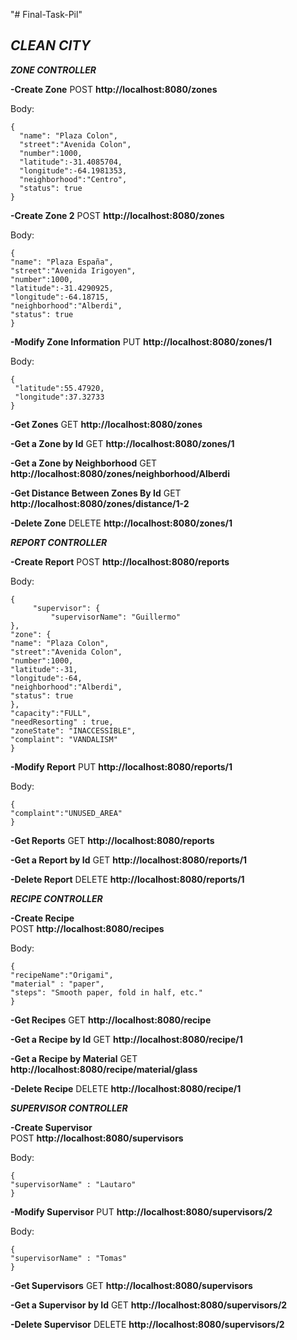 "# Final-Task-Pil"

## *CLEAN CITY*

***ZONE CONTROLLER***

**-Create Zone**
POST **http://localhost:8080/zones**

Body:

    {
      "name": "Plaza Colon",
      "street":"Avenida Colon",
      "number":1000,
      "latitude":-31.4085704,
      "longitude":-64.1981353,
      "neighborhood":"Centro",
      "status": true
    } 

**-Create Zone 2**
POST **http://localhost:8080/zones**

Body:

    {
    "name": "Plaza España",
    "street":"Avenida Irigoyen",
    "number":1000,
    "latitude":-31.4290925,
    "longitude":-64.18715,
    "neighborhood":"Alberdi",
    "status": true
    }

**-Modify Zone Information**
PUT **http://localhost:8080/zones/1**

Body:

    {
     "latitude":55.47920,
     "longitude":37.32733
    }

**-Get Zones**
GET **http://localhost:8080/zones**

**-Get a Zone by Id**
GET **http://localhost:8080/zones/1**

**-Get a Zone by Neighborhood**
GET **http://localhost:8080/zones/neighborhood/Alberdi**

**-Get Distance Between Zones By Id**
GET **http://localhost:8080/zones/distance/1-2**

**-Delete Zone**
DELETE **http://localhost:8080/zones/1**

***REPORT CONTROLLER***

**-Create Report**
POST **http://localhost:8080/reports**

Body:

    { 
    	 "supervisor": {
    		 "supervisorName": "Guillermo"
    },  
    "zone": { 
    "name": "Plaza Colon",
    "street":"Avenida Colon",
    "number":1000,
    "latitude":-31, 
    "longitude":-64,
    "neighborhood":"Alberdi", 
    "status": true 
    }, 
    "capacity":"FULL",
    "needResorting" : true,
    "zoneState": "INACCESSIBLE",
    "complaint": "VANDALISM"
    } 


**-Modify Report**
PUT **http://localhost:8080/reports/1**

Body:

    { 
    "complaint":"UNUSED_AREA"
    }

**-Get Reports**
GET **http://localhost:8080/reports**

**-Get a Report by Id**
GET **http://localhost:8080/reports/1**

**-Delete Report**
DELETE **http://localhost:8080/reports/1**

***RECIPE CONTROLLER***

**-Create Recipe**  
POST **http://localhost:8080/recipes**

Body:

    {
    "recipeName":"Origami",
    "material" : "paper",
    "steps": "Smooth paper, fold in half, etc."
    }

**-Get Recipes**
GET **http://localhost:8080/recipe**

**-Get a Recipe by Id**
GET **http://localhost:8080/recipe/1**

**-Get a Recipe by Material**
GET **http://localhost:8080/recipe/material/glass**

**-Delete Recipe**
DELETE **http://localhost:8080/recipe/1**

***SUPERVISOR CONTROLLER***

**-Create Supervisor**  
POST **http://localhost:8080/supervisors**

Body:

    {
    "supervisorName" : "Lautaro"
    }


**-Modify Supervisor**
PUT **http://localhost:8080/supervisors/2**

Body:


    { 
    "supervisorName" : "Tomas"
    }


**-Get Supervisors**
GET **http://localhost:8080/supervisors**

**-Get a Supervisor by Id**
GET **http://localhost:8080/supervisors/2**

**-Delete Supervisor**
DELETE **http://localhost:8080/supervisors/2**
